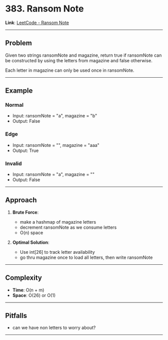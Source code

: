 # 383. Ransom Note

**Link**: [LeetCode - Ransom Note](https://leetcode.com/problems/ransom-note/description/)

---

## Problem
Given two strings ransomNote and magazine, return true if ransomNote can be constructed by using the letters from magazine and false otherwise.

Each letter in magazine can only be used once in ransomNote.

---

## Example
### Normal
- Input: ransomNote = "a", magazine = "b"
- Output: False

### Edge
- Input: ransomNote = "", magazine = "aaa"
- Output: True

### Invalid
- Input: ransomNote = "a", magazine = ""
- Output: False

---

## Approach
1. **Brute Force**:  
   - make a hashmap of magazine letters
   - decrement ransomNote as we consume letters
   - O(n) space

2. **Optimal Solution**:  
   - Use int[26] to track letter availability
   - go thru magazine once to load all letters, then write ransomNote

---

## Complexity
- **Time**: O(n + m)
- **Space**: O(26) or O(1)

---

## Pitfalls
- can we have non letters to worry about?

---
